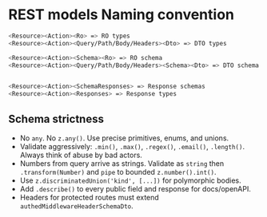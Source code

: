# REST models Naming convention

```bash
<Resource><Action><Ro> => RO types
<Resource><Action><Query/Path/Body/Headers><Dto> => DTO types

<Resource><Action><Schema><Ro> => RO schema
<Resource><Action><Query/Path/Body/Headers><Schema><Dto> => DTO schema


<Resource><Action><SchemaResponses> => Response schemas
<Resource><Action><Responses> => Response types
```

## Schema strictness

- No `any`. No `z.any()`. Use precise primitives, enums, and unions.
- Validate aggressively: `.min()`, `.max()`, `.regex()`, `.email()`, `.length()`. Always think of abuse by bad actors.
- Numbers from query arrive as strings. Validate as `string` then `.transform(Number)` and `pipe` to bounded `z.number().int()`.
- Use `z.discriminatedUnion('kind', [...])` for polymorphic bodies.
- Add `.describe()` to every public field and response for docs/openAPI.
- Headers for protected routes must extend `authedMiddlewareHeaderSchemaDto`.
